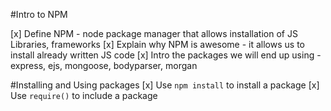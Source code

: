 #Intro to NPM

[x] Define NPM - node package manager that allows installation of JS Libraries, frameworks
[x] Explain why NPM is awesome - it allows us to install already written JS code
[x] Intro the packages we will end up using - express, ejs, mongoose, bodyparser, morgan


#Installing and Using packages
[x] Use `npm install` to install a package
[x] Use `require()` to include a package




